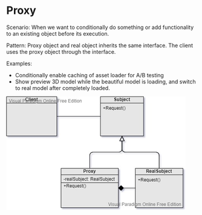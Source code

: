 Proxy
===
Scenario: When we want to conditionally do something or add functionality to an existing object before its execution.

Pattern: Proxy object and real object inherits the same interface. The client uses the proxy object through the interface.

Examples:
- Conditionally enable caching of asset loader for A/B testing
- Show preview 3D model while the beautiful model is loading, and switch to real model after completely loaded.

![UML](UML.jpg)